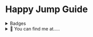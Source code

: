 # Happy Jump Guide 

<details>
  <summary>Badges</summary>
  <p align="center">
    <img src="https://api.netlify.com/api/v1/badges/97101fdf-0136-4b5f-800a-d9ef7339c034/deploy-status" alt="Netlify Status">
<br>
src="https://dcbadge.vercel.app/api/shield/459644548541448212" alt="Phillip_J_Fry" 
  </p>
</details>

<details>
  <summary>👀 You can find me at.....</summary>
  <p align="center">
    Torn City<br>
    <a href="https://www.torn.com/2184575"><img src="https://www.torn.com/signature.php?id=3&user=2184575" alt="Torn City Signature"></a>
or<br>
![TC-ESSENTIALS](https://dcbadge.vercel.app/api/server/XdunSgj5be)](https://discord.gg/XdunSgj5be)
  </p>
</details>

